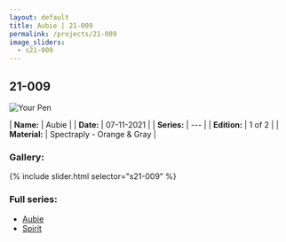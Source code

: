 ```yaml
---
layout: default
title: Aubie | 21-009
permalink: /projects/21-009
image_sliders:
  - s21-009
---
```


## 21-009

![Your Pen](/projects/imgs/21-009/header-21-009.png)

| **Name:**     | Aubie       |
| **Date:**     | 07-11-2021  |
| **Series:**   | ---         |
| **Edition:**  | 1 of 2      |
| **Material:** | Spectraply - Orange & Gray |

### Gallery:

{% include slider.html selector="s21-009" %}

### Full series:

- [Aubie](/projects/21-009)
- [Spirit](/projects/21-012)
